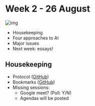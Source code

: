 
# Week 2 - 26 August

![img](/home/marcus/OneDrive/2021_Fall/img/bardot.gif)

-   Housekeeping
-   Four approaches to AI
-   Major issues
-   Next week: essays!


## Housekeeping

-   Protocol ([GitHub](https://github.com/birkenkrahe/ai482/blob/main/2_what_is_ai/protocol_23_aug.md))
-   Bookmarks ([GitHub](https://github.com/birkenkrahe/ai482/blob/main/bookmarks.md))
-   Missing sessions:
    -   Google meet? (Poll: Y/N)
    -   Agendas will be posted

